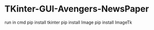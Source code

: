 # TKinter-GUI-Avengers-NewsPaper
run in cmd 
pip install tkinter
pip install Image
pip install ImageTk

